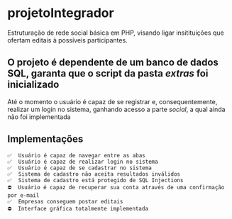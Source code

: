# projetoIntegrador

Estruturação de rede social básica em PHP, visando ligar insitituições que ofertam editais à possíveis participantes.

## O projeto é dependente de um banco de dados SQL, garanta que o script da pasta *extras* foi inicializado

Até o momento o usuário é capaz de se registrar e, consequentemente, realizar um login no sistema, ganhando acesso a parte *social*, a qual ainda não foi implementada

## Implementações

    ✅  Usuário é capaz de navegar entre as abas
    ✅  Usuário é capaz de realizar login no sistema
    ✅  Usuário é capaz de se cadastrar no sistema
    ✅  Sistema de cadastro não aceita resultados inválidos
    ✅  Sistema de cadastro está protegido de SQL Injections
    ⛔  Usuário é capaz de recuperar sua conta através de uma confirmação por e-mail
    ✅  Empresas conseguem postar editais
    ⛔  Interface gráfica totalmente implementada
